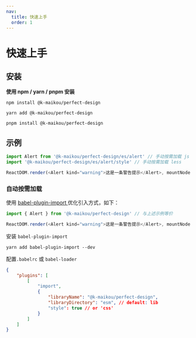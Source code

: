 ```yaml
---
nav:
  title: 快速上手
  order: 1
---
```


# 快速上手

## 安装

**使用 npm / yarn / pnpm 安装**

```shell
npm install @k-maikou/perfect-design
```

```shell
yarn add @k-maikou/perfect-design
```

```shell
pnpm install @k-maikou/perfect-design
```

## 示例

```js
import Alert from '@k-maikou/perfect-design/es/alert' // 手动按需加载 js
import '@k-maikou/perfect-design/es/alert/style' // 手动按需加载 less

ReactDOM.render(<Alert kind="warning">这是一条警告提示</Alert>, mountNode)
```

### 自动按需加载

使用 [babel-plugin-import ](https://www.npmjs.com/package/babel-plugin-import) 优化引入方式，如下：

```js
import { Alert } from '@k-maikou/perfect-design' // 与上述示例等价

ReactDOM.render(<Alert kind="warning">这是一条警告提示</Alert>, mountNode)
```

安装 `babel-plugin-import`

```
yarn add babel-plugin-import --dev
```

配置`.babelrc` 或 `babel-loader`

```json
{
	"plugins": [
		[
			"import",
			{
				"libraryName": "@k-maikou/perfect-design",
				"libraryDirectory": "esm", // default: lib
				"style": true // or 'css'
			}
		]
	]
}
```
